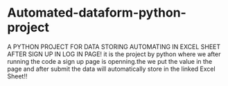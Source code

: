 # Automated-dataform-python-project
A PYTHON PROJECT FOR DATA STORING AUTOMATING IN EXCEL SHEET AFTER SIGN UP IN LOG IN PAGE!
it is the project by python where we after running the code a sign up page is openning.the we put the value in the page and after submit the data will automatically store in the linked Excel Sheet!!
